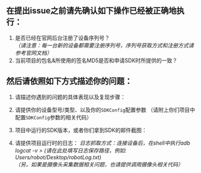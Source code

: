 
## 在提出issue之前请先确认如下操作已经被正确地执行：
1. 是否已经在官网后台注册了设备序列号？  
  *（请注意：每一台新的设备都需要注册序列号，序列号获取方式和注册方式请参考官网文档）*
2. 当前项目的包名&所使用的签名MD5是否和申请SDK时所提供的一致？


## 然后请依照如下方式描述你的问题：
1. 请描述你遇到的问题的具体表现以及复现步骤：

2. 请提供你的设备型号/类型、以及你的`SDKConfig`配置参数
（请附上你们项目中配置`SDKConfig`参数的相关代码）

3. 项目中运行的SDK版本，或者你们拿到SDK的邮件截图：

4. 请提供项目运行时的日志：
*日志抓取方式：连接设备后，在shell中执行adb logcat -v > (请在此处填写日志保存路径，例如: Users/robot/Desktop/robotLog.txt)*  
*（另，如果是摄像头采集数据相关问题，也请提供调用摄像头相关代码）*

